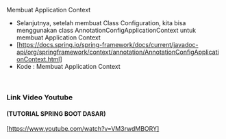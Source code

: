 Membuat Application Context
* Selanjutnya, setelah membuat Class Configuration, kita bisa menggunakan class AnnotationConfigApplicationContext untuk membuat Application Context
* [https://docs.spring.io/spring-framework/docs/current/javadoc-api/org/springframework/context/annotation/AnnotationConfigApplicationContext.html] 
* Kode : Membuat Application Context



 
### Link Video Youtube
#### (TUTORIAL SPRING BOOT DASAR)
[https://www.youtube.com/watch?v=VM3rwdMBORY]